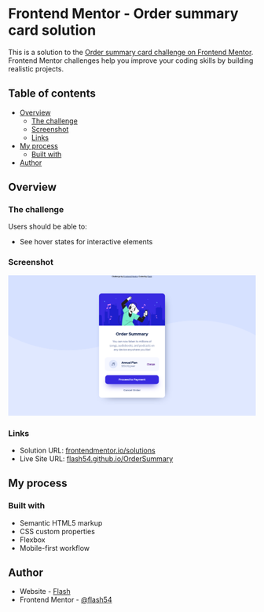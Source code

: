 # Frontend Mentor - Order summary card solution

This is a solution to the [Order summary card challenge on Frontend Mentor](https://www.frontendmentor.io/challenges/order-summary-component-QlPmajDUj). Frontend Mentor challenges help you improve your coding skills by building realistic projects. 

## Table of contents

- [Overview](#overview)
  - [The challenge](#the-challenge)
  - [Screenshot](#screenshot)
  - [Links](#links)
- [My process](#my-process)
  - [Built with](#built-with)
- [Author](#author)

## Overview

### The challenge

Users should be able to:

- See hover states for interactive elements

### Screenshot

![](design/desktop_design.png)

### Links

- Solution URL: [frontendmentor.io/solutions](https://www.frontendmentor.io/solutions/mobile-first-order-summary-page-using-scss-4fRCC3RQr)
- Live Site URL: [flash54.github.io/OrderSummary](https://flash54.github.io/OrderSummary/)

## My process

### Built with

- Semantic HTML5 markup
- CSS custom properties
- Flexbox
- Mobile-first workflow

## Author

- Website - [Flash](https://flash54.github.io/)
- Frontend Mentor - [@flash54](https://www.frontendmentor.io/profile/flash54)